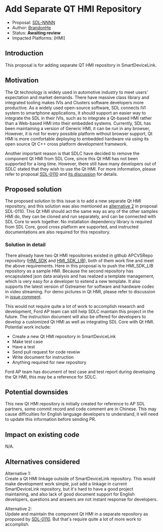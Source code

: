 # Add Separate QT HMI Repository

* Proposal: [SDL-NNNN](NNNN-Add-Separate-QT-HMI-Repository.md)
* Author: [BrandonHe](https://github.com/BrandonHe)
* Status: **Awaiting review**
* Impacted Platforms: [HMI]

## Introduction

This proposal is for adding separate QT HMI repository in SmartDeviceLink.

## Motivation

The Qt technology is widely used in automotive industry to meet users' expectation and market demands. There have massive class library and integrated tooling makes IVIs and Clusters software developers more productive. As a widely used open-source software, SDL connects IVI system to smartphone applications, it should support an easier way to integrate the SDL in their IVIs, such as to integrate a Qt-based HMI rather than a Web-based HMI into their embedded systems. Currently, SDL has been maintaining a version of Generic HMI, it can be run in any browser, However, it is not for every possible platform without browser support, Qt HMI is more comfortable deploying to embedded hardware via using its open source Qt C++ cross platform development framework.

Another important reason is that SDLC have decided to remove the component Qt HMI from SDL Core, since this Qt HMI has not been supported for a long time. However, there still have many developers out of SDLC stated that they wish to use the Qt HMI. For more information, please refer to proposal [SDL-0110](https://github.com/smartdevicelink/sdl_evolution/blob/master/proposals/0110-remove-qt-hmi-from-sdl-core.md) and [its discussion](https://github.com/smartdevicelink/sdl_evolution/issues/335) for details. 

## Proposed solution

The proposed solution to this issue is to add a new separate Qt HMI repository, and this solution was also mentioned as [alternative 2](https://github.com/smartdevicelink/sdl_evolution/blob/master/proposals/0110-remove-qt-hmi-from-sdl-core.md#alternatives-considered) in proposal SDL-0110. This Qt HMI should act the same way as any of the other samples HMI do, they can be cloned and run separately, and can be connected with SDL Core to work together. No installation dependency library is required from SDL Core, good cross platform are supported, and instructed documentations are also required for this repository.

### Solution in detail

There already have two Qt HMI repositories existed in github APCVSRepo repository ([HMI_SDK](https://github.com/APCVSRepo/HMI_SDK) and [HMI_SDK_LIB](https://github.com/APCVSRepo/HMI_SDK_LIB)), both of them work fine and meet the above requirements. Here in this proposal is to push the HMI_SDK_LIB repository as a sample HMI. Because the second repository has encapsulated json data analysis and has realized a template management, which is very easy for a developer to extend a new template. It also supports the latest version of Gstreamer for software and hardware codec in video streaming. For demo pictures in Qt HMI, please refer to discussion in [issue comment](https://github.com/smartdevicelink/sdl_evolution/issues/335#issuecomment-343079628).

This would not require quite a lot of work to accomplish research and development, Ford AP team can still help SDLC maintain this project in the future. The instruction document will also be offered for developers to develop a customized Qt HMI as well as integrating SDL Core with Qt HMI. Potential work include:

- Create a new Qt HMI repository in SmartDeviceLink
- Make test case
- Have a test 
- Send pull request for code reveiw
- Write document for instruction
- Anything required for new repository

Ford AP team has document of test case and test report during developing the Qt HMI, this may be a reference for SDLC.

## Potential downsides

This new Qt HMI repository is initially created for reference to AP SDL partners, some commit record and code comment are in Chinese. This may cause difficulties for English language developers to understand, it will need to update this information before sending PR.

## Impact on existing code

N/A.

## Alternatives considered
Alternative 1:</br>
Create a Qt HMI linkage outside of SmartDeviceLink repository. This would make development work simple, just add a linkage in current SmartDeviceLink repository, but it's hard to have a good project maintaining, and also lack of good document support for English developers, questions and answers are not instant response for developers.

Alternative 2:</br>
Update and maintain the component Qt HMI in a separate repository as proposed by [SDL-0110](https://github.com/smartdevicelink/sdl_evolution/blob/master/proposals/0110-remove-qt-hmi-from-sdl-core.md#alternatives-considered). But that's require quite a lot of more work to accomplish.
